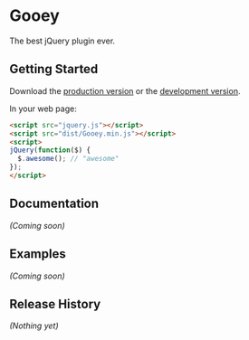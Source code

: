 # Gooey

The best jQuery plugin ever.

## Getting Started
Download the [production version][min] or the [development version][max].

[min]: https://raw.github.com/jozefdransfield/Gooey/master/dist/Gooey.min.js
[max]: https://raw.github.com/jozefdransfield/Gooey/master/dist/Gooey.js

In your web page:

```html
<script src="jquery.js"></script>
<script src="dist/Gooey.min.js"></script>
<script>
jQuery(function($) {
  $.awesome(); // "awesome"
});
</script>
```

## Documentation
_(Coming soon)_

## Examples
_(Coming soon)_

## Release History
_(Nothing yet)_
